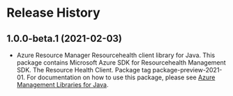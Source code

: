 # Release History

## 1.0.0-beta.1 (2021-02-03)

- Azure Resource Manager Resourcehealth client library for Java. This package contains Microsoft Azure SDK for Resourcehealth Management SDK. The Resource Health Client. Package tag package-preview-2021-01. For documentation on how to use this package, please see [Azure Management Libraries for Java](https://aka.ms/azsdk/java/mgmt).
